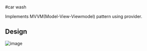 #car wash

Implements MVVM(Model-View-Viewmodel) pattern using provider.

## Design
![image](https://user-images.githubusercontent.com/22388017/220946158-746bb2c0-fc54-4149-aee0-aa9f56b2ad38.png)
